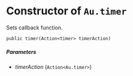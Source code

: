 # Constructor of `Au.timer`

Sets callback function.

```
public timer(Action<timer> timerAction)
```

##### Parameters

- *timerAction*  (`Action<Au.timer>`)